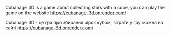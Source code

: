 Cubanage 3D is a game about collecting stars with a cube, you can play the game on the website https://cubanage-3d.onrender.com/

Cubanage 3D - це гра про збирання зірок кубом, зіграти у гру можна на сайті https://cubanage-3d.onrender.com/
